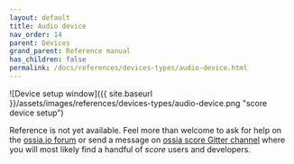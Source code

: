 ```yaml
---
layout: default
title: Audio device
nav_order: 14
parent: Devices
grand_parent: Reference manual
has_children: false
permalink: /docs/references/devices-types/audio-device.html
---
```


![Device setup window]({{ site.baseurl }}/assets/images/references/devices-types/audio-device.png "score device setup")

Reference is not yet available. Feel more than welcome to ask for help on the [ossia.io forum](https://forum.ossia.io) or send a message on [ossia score Gitter channel](https://gitter.im/ossia/score) where you will most likely find a handful of *score* users and developers.